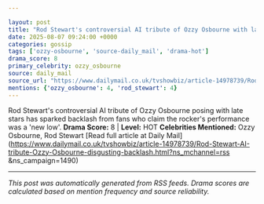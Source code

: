 ```yaml
---

layout: post
title: "Rod Stewart's controversial AI tribute of Ozzy Osbourne with late stars including Michael Jackson, Prince and Amy Winehouse sparks backlash from fans who claim rocker's performance was a 'disgusting new low"""
date: 2025-08-07 09:24:00 +0000
categories: gossip
tags: ['ozzy-osbourne', 'source-daily_mail', 'drama-hot']
drama_score: 8
primary_celebrity: ozzy_osbourne
source: daily_mail
source_url: "https://www.dailymail.co.uk/tvshowbiz/article-14978739/Rod-Stewart-AI-tribute-Ozzy-Osbourne-disgusting-backlash.html?ns_mchannel=rss&1490&campaign=1490"""
mentions: {'ozzy_osbourne': 4, 'rod_stewart': 4}
---
```


Rod Stewart's controversial AI tribute of Ozzy Osbourne posing with late stars has sparked backlash from fans who claim the rocker's performance was a 'new low'. **Drama Score:** 8 | **Level:** HOT **Celebrities Mentioned:** Ozzy Osbourne, Rod Stewart [Read full article at Daily Mail](https://www.dailymail.co.uk/tvshowbiz/article-14978739/Rod-Stewart-AI-tribute-Ozzy-Osbourne-disgusting-backlash.html?ns_mchannel=rss &ns_campaign=1490)

---

*This post was automatically generated from RSS feeds. Drama scores are calculated based on mention frequency and source reliability.*